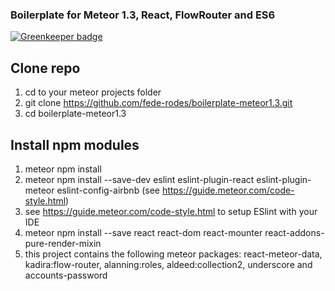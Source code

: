 ### Boilerplate for Meteor 1.3, React, FlowRouter and ES6

[![Greenkeeper badge](https://badges.greenkeeper.io/fede-rodes/boilerplate-meteor1.3.svg)](https://greenkeeper.io/)

## Clone repo
1. cd to your meteor projects folder
2. git clone https://github.com/fede-rodes/boilerplate-meteor1.3.git
3. cd boilerplate-meteor1.3

## Install npm modules
1. meteor npm install
2. meteor npm install --save-dev eslint eslint-plugin-react eslint-plugin-meteor
eslint-config-airbnb (see https://guide.meteor.com/code-style.html)
3. see https://guide.meteor.com/code-style.html to setup ESlint with your IDE
4. meteor npm install --save react react-dom react-mounter react-addons-pure-render-mixin
5. this project contains the following meteor packages: react-meteor-data,
kadira:flow-router, alanning:roles, aldeed:collection2, underscore and
accounts-password
